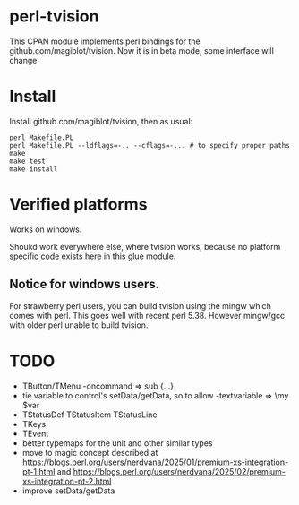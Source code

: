 # perl-tvision

This CPAN module implements perl bindings for the github.com/magiblot/tvision.
Now it is in beta mode, some interface will change.

# Install

Install github.com/magiblot/tvision, then as usual:

    perl Makefile.PL
    perl Makefile.PL --ldflags=-.. --cflags=-... # to specify proper paths
    make
    make test
    make install

# Verified platforms

Works on windows.

Shoukd work everywhere else, where tvision works, because no platform specific
code exists here in this glue module.

## Notice for windows users.

For strawberry perl users, you can build tvision using the mingw which comes with
perl. This goes well with recent perl 5.38. However mingw/gcc with older perl unable
to build tvision.

# TODO

* TButton/TMenu -oncommand => sub {...}
* tie variable to control's setData/getData, so to allow -textvariable => \my $var
* TStatusDef TStatusItem TStatusLine
* TKeys
* TEvent
* better typemaps for the unit and other similar types
* move to magic concept described at https://blogs.perl.org/users/nerdvana/2025/01/premium-xs-integration-pt-1.html and https://blogs.perl.org/users/nerdvana/2025/02/premium-xs-integration-pt-2.html
* improve setData/getData

